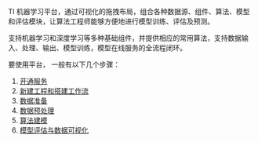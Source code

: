 TI 机器学习平台，通过可视化的拖拽布局，组合各种数据源、组件、算法、模型和评估模块，让算法工程师能够方便地进行模型训练、评估及预测。

支持机器学习和深度学习等多种基础组件，并提供相应的常用算法，支持数据输入、处理、输出、模型训练，模型在线服务的全流程闭环。

要使用平台， 一般有以下几个步骤：

1. [开通服务](/document/product/851/19055)
2. [新建工程和搭建工作流](/document/product/851/19069)
3. [数据准备](/document/product/851/17069)
4. [数据预处理](/document/product/851/17072)
5. [算法建模](/document/product/851/17073)
6. [模型评估与数据可视化](/document/product/851/17070)


